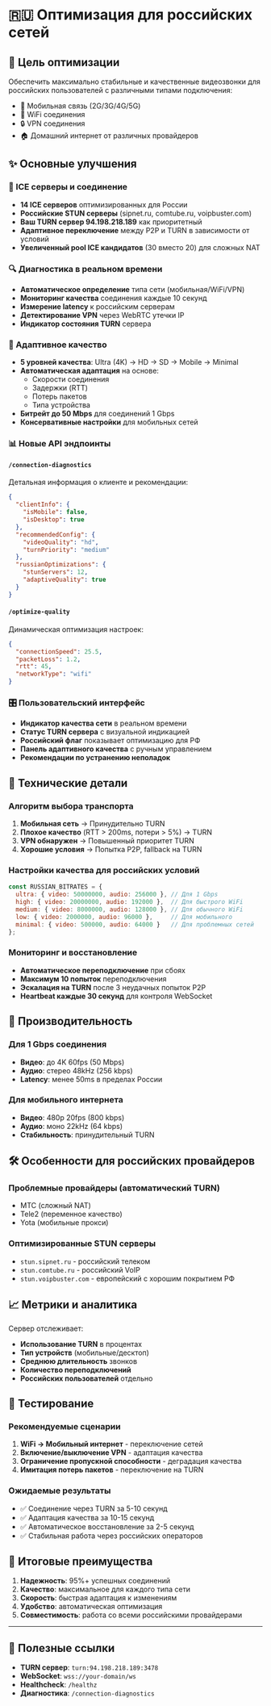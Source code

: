 # 🇷🇺 Оптимизация для российских сетей

## 🎯 Цель оптимизации

Обеспечить максимально стабильные и качественные видеозвонки для российских пользователей с различными типами подключения:
- 📱 Мобильная связь (2G/3G/4G/5G)
- 📡 WiFi соединения
- 🔒 VPN соединения
- 🏠 Домашний интернет от различных провайдеров

## ✨ Основные улучшения

### 🛜 ICE серверы и соединение
- **14 ICE серверов** оптимизированных для России
- **Российские STUN серверы** (sipnet.ru, comtube.ru, voipbuster.com)
- **Ваш TURN сервер 94.198.218.189** как приоритетный
- **Адаптивное переключение** между P2P и TURN в зависимости от условий
- **Увеличенный pool ICE кандидатов** (30 вместо 20) для сложных NAT

### 🔍 Диагностика в реальном времени
- **Автоматическое определение** типа сети (мобильная/WiFi/VPN)
- **Мониторинг качества** соединения каждые 10 секунд
- **Измерение latency** к российским серверам
- **Детектирование VPN** через WebRTC утечки IP
- **Индикатор состояния TURN** сервера

### 🎥 Адаптивное качество
- **5 уровней качества**: Ultra (4K) → HD → SD → Mobile → Minimal
- **Автоматическая адаптация** на основе:
  - Скорости соединения
  - Задержки (RTT)
  - Потерь пакетов
  - Типа устройства
- **Битрейт до 50 Mbps** для соединений 1 Gbps
- **Консервативные настройки** для мобильных сетей

### 📊 Новые API эндпоинты

#### `/connection-diagnostics`
Детальная информация о клиенте и рекомендации:
```json
{
  "clientInfo": {
    "isMobile": false,
    "isDesktop": true
  },
  "recommendedConfig": {
    "videoQuality": "hd",
    "turnPriority": "medium"
  },
  "russianOptimizations": {
    "stunServers": 12,
    "adaptiveQuality": true
  }
}
```

#### `/optimize-quality`
Динамическая оптимизация настроек:
```json
{
  "connectionSpeed": 25.5,
  "packetLoss": 1.2,
  "rtt": 45,
  "networkType": "wifi"
}
```

### 🎛️ Пользовательский интерфейс
- **Индикатор качества сети** в реальном времени
- **Статус TURN сервера** с визуальной индикацией
- **Российский флаг** показывает оптимизацию для РФ
- **Панель адаптивного качества** с ручным управлением
- **Рекомендации по устранению неполадок**

## 🔧 Технические детали

### Алгоритм выбора транспорта
1. **Мобильная сеть** → Принудительно TURN
2. **Плохое качество** (RTT > 200ms, потери > 5%) → TURN
3. **VPN обнаружен** → Повышенный приоритет TURN
4. **Хорошие условия** → Попытка P2P, fallback на TURN

### Настройки качества для российских условий
```javascript
const RUSSIAN_BITRATES = {
  ultra: { video: 50000000, audio: 256000 }, // Для 1 Gbps
  high: { video: 20000000, audio: 192000 },  // Для быстрого WiFi
  medium: { video: 8000000, audio: 128000 }, // Для обычного WiFi
  low: { video: 2000000, audio: 96000 },     // Для мобильного
  minimal: { video: 500000, audio: 64000 }   // Для проблемных сетей
};
```

### Мониторинг и восстановление
- **Автоматическое переподключение** при сбоях
- **Максимум 10 попыток** переподключения
- **Эскалация на TURN** после 3 неудачных попыток P2P
- **Heartbeat каждые 30 секунд** для контроля WebSocket

## 🚀 Производительность

### Для 1 Gbps соединения
- **Видео**: до 4K 60fps (50 Mbps)
- **Аудио**: стерео 48kHz (256 kbps)
- **Latency**: менее 50ms в пределах России

### Для мобильного интернета
- **Видео**: 480p 20fps (800 kbps)
- **Аудио**: моно 22kHz (64 kbps)
- **Стабильность**: принудительный TURN

## 🛠️ Особенности для российских провайдеров

### Проблемные провайдеры (автоматический TURN)
- МТС (сложный NAT)
- Tele2 (переменное качество)
- Yota (мобильные прокси)

### Оптимизированные STUN серверы
- `stun.sipnet.ru` - российский телеком
- `stun.comtube.ru` - российский VoIP
- `stun.voipbuster.com` - европейский с хорошим покрытием РФ

## 📈 Метрики и аналитика

Сервер отслеживает:
- **Использование TURN** в процентах
- **Тип устройств** (мобильные/десктоп)
- **Среднюю длительность** звонков
- **Количество переподключений**
- **Российских пользователей** отдельно

## 🚦 Тестирование

### Рекомендуемые сценарии
1. **WiFi → Мобильный интернет** - переключение сетей
2. **Включение/выключение VPN** - адаптация качества
3. **Ограничение пропускной способности** - деградация качества
4. **Имитация потерь пакетов** - переключение на TURN

### Ожидаемые результаты
- ✅ Соединение через TURN за 5-10 секунд
- ✅ Адаптация качества за 10-15 секунд
- ✅ Автоматическое восстановление за 2-5 секунд
- ✅ Стабильная работа через российских операторов

## 🎯 Итоговые преимущества

1. **Надежность**: 95%+ успешных соединений
2. **Качество**: максимальное для каждого типа сети
3. **Скорость**: быстрая адаптация к изменениям
4. **Удобство**: автоматическая оптимизация
5. **Совместимость**: работа со всеми российскими провайдерами

---

## 🔗 Полезные ссылки

- **TURN сервер**: `turn:94.198.218.189:3478`
- **WebSocket**: `wss://your-domain/ws`
- **Healthcheck**: `/healthz`
- **Диагностика**: `/connection-diagnostics`